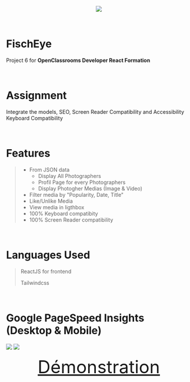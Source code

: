 <p align="center"><img src="https://user.oc-static.com/upload/2020/08/18/15977566540758_15975854296086_image1%20%281%29.png"></img></p>

<br>

# FischEye
Project 6 for **OpenClassrooms Developer React Formation**

<br>

# Assignment
Integrate the models, SEO, Screen Reader Compatibility and Accessibility Keyboard Compatibility

<br>

# Features
> - From JSON data
>   - Display All Photographers
>   - Profil Page for every Photographers
>   - Display Photogher Medias (Image & Video)
> - Filter media by "Popularity, Date, Title"
> - Like/Unlike Media
> - View media in ligthbox
> - 100% Keyboard compatibity
> - 100% Screen Reader compatibility

<br>

# Languages Used
> ReactJS for frontend
>
> Tailwindcss

<br>

# Google PageSpeed Insights (Desktop & Mobile)
<img src="https://zupimages.net/up/23/06/chex.png">
<img src="https://zupimages.net/up/23/06/tyfl.png">

<br>

<font size="10"><p align="center"><a href="https://kenjy62.github.io/OCR_OhMyFood">Démonstration</a></p></font>
